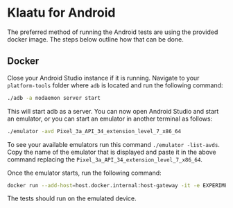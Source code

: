 # Klaatu for Android

The preferred method of running the Android tests are using the provided docker image. The steps below outline how that can be done.

## Docker

Close your Android Studio instance if it is running. Navigate to your `platform-tools` folder where `adb` is located and run the following command:

```sh
./adb -a nodaemon server start
```
This will start adb as a server. You can now open Android Studio and start an emulator, or you can start an emulator in another terminal as follows:

```sh
./emulator -avd Pixel_3a_API_34_extension_level_7_x86_64
```

To see your available emulators run this command `./emulator -list-avds`. Copy the name of the emulator that is displayed and paste it in the above command replacing the `Pixel_3a_API_34_extension_level_7_x86_64`.

Once the emulator starts, run the following command:

```sh
docker run --add-host=host.docker.internal:host-gateway -it -e EXPERIMENT_SLUG="experiment-slug" -e ANDROID_ADB_SERVER_ADDRESS="host.docker.internal" klaatu-android
```

The tests should run on the emulated device.